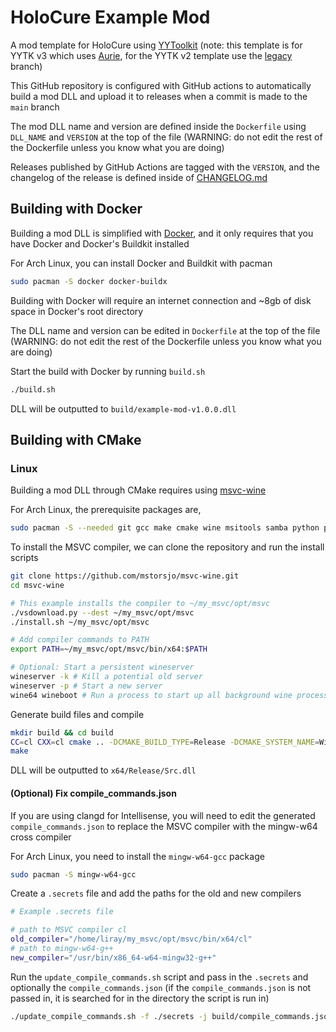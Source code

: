 # HoloCure Example Mod

A mod template for HoloCure using [YYToolkit](https://github.com/AurieFramework/YYToolkit) (note: this template is for YYTK v3 which uses [Aurie](https://github.com/AurieFramework/Aurie), for the YYTK v2 template use the [legacy](https://github.com/liraymond04/holocure-example-mod/tree/legacy) branch)

This GitHub repository is configured with GitHub actions to automatically build a mod DLL and upload it to releases when a commit is made to the `main` branch

The mod DLL name and version are defined inside the `Dockerfile` using `DLL_NAME` and `VERSION` at the top of the file (WARNING: do not edit the rest of the Dockerfile unless you know what you are doing)

Releases published by GitHub Actions are tagged with the `VERSION`, and the changelog of the release is defined inside of [CHANGELOG.md](CHANGELOG.md)

## Building with Docker

Building a mod DLL is simplified with [Docker](https://github.com/microsoft/docker), and it only requires that you have Docker and Docker's Buildkit installed

For Arch Linux, you can install Docker and Buildkit with pacman

```bash
sudo pacman -S docker docker-buildx
```

Building with Docker will require an internet connection and ~8gb of disk space in Docker's root directory

The DLL name and version can be edited in `Dockerfile` at the top of the file (WARNING: do not edit the rest of the Dockerfile unless you know what you are doing)

Start the build with Docker by running `build.sh`
```bash
./build.sh
```

DLL will be outputted to `build/example-mod-v1.0.0.dll`

## Building with CMake

### Linux

Building a mod DLL through CMake requires using [msvc-wine](https://github.com/mstorsjo/msvc-wine) 

For Arch Linux, the prerequisite packages are,

```bash
sudo pacman -S --needed git gcc make cmake wine msitools samba python python-simplejson python-six
```

To install the MSVC compiler, we can clone the repository and run the install scripts

```bash
git clone https://github.com/mstorsjo/msvc-wine.git
cd msvc-wine

# This example installs the compiler to ~/my_msvc/opt/msvc
./vsdownload.py --dest ~/my_msvc/opt/msvc
./install.sh ~/my_msvc/opt/msvc

# Add compiler commands to PATH
export PATH=~/my_msvc/opt/msvc/bin/x64:$PATH

# Optional: Start a persistent wineserver
wineserver -k # Kill a potential old server
wineserver -p # Start a new server
wine64 wineboot # Run a process to start up all background wine processes
```

Generate build files and compile
```bash
mkdir build && cd build
CC=cl CXX=cl cmake .. -DCMAKE_BUILD_TYPE=Release -DCMAKE_SYSTEM_NAME=Windows
make
```

DLL will be outputted to `x64/Release/Src.dll`

#### (Optional) Fix compile_commands.json
If you are using clangd for Intellisense, you will need to edit the generated `compile_commands.json` to replace the MSVC compiler with the mingw-w64 cross compiler

For Arch Linux, you need to install the `mingw-w64-gcc` package

```bash
sudo pacman -S mingw-w64-gcc
```

Create a `.secrets` file and add the paths for the old and new compilers
```bash
# Example .secrets file

# path to MSVC compiler cl
old_compiler="/home/liray/my_msvc/opt/msvc/bin/x64/cl"
# path to mingw-w64-g++
new_compiler="/usr/bin/x86_64-w64-mingw32-g++"
```

Run the `update_compile_commands.sh` script and pass in the `.secrets` and optionally the `compile_commands.json` (if the `compile_commands.json` is not passed in, it is searched for in the directory the script is run in) 

```bash
./update_compile_commands.sh -f ./secrets -j build/compile_commands.json
```


